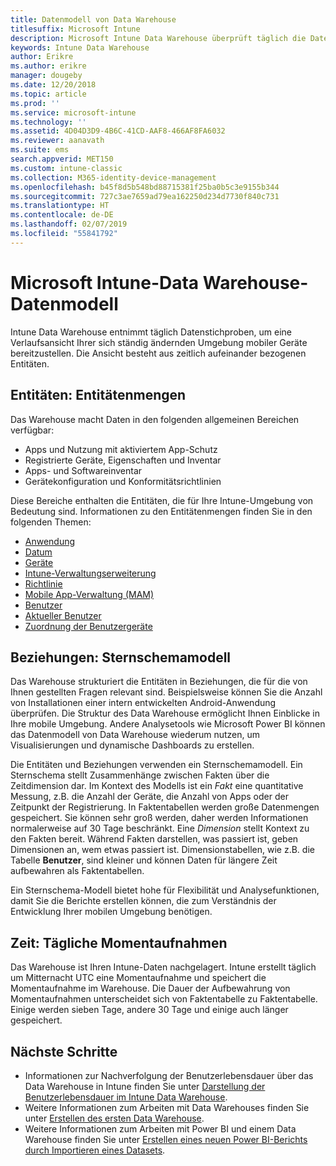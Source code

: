 ```yaml
---
title: Datenmodell von Data Warehouse
titlesuffix: Microsoft Intune
description: Microsoft Intune Data Warehouse überprüft täglich die Daten, um eine Verlaufsansicht Ihrer sich ständig ändernden mobilen Umgebung bereitzustellen.
keywords: Intune Data Warehouse
author: Erikre
ms.author: erikre
manager: dougeby
ms.date: 12/20/2018
ms.topic: article
ms.prod: ''
ms.service: microsoft-intune
ms.technology: ''
ms.assetid: 4D04D3D9-4B6C-41CD-AAF8-466AF8FA6032
ms.reviewer: aanavath
ms.suite: ems
search.appverid: MET150
ms.custom: intune-classic
ms.collection: M365-identity-device-management
ms.openlocfilehash: b45f8d5b548bd88715381f25ba0b5c3e9155b344
ms.sourcegitcommit: 727c3ae7659ad79ea162250d234d7730f840c731
ms.translationtype: HT
ms.contentlocale: de-DE
ms.lasthandoff: 02/07/2019
ms.locfileid: "55841792"
---
```

# <a name="microsoft-intune-data-warehouse-data-model"></a>Microsoft Intune-Data Warehouse-Datenmodell

Intune Data Warehouse entnimmt täglich Datenstichproben, um eine Verlaufsansicht Ihrer sich ständig ändernden Umgebung mobiler Geräte bereitzustellen. Die Ansicht besteht aus zeitlich aufeinander bezogenen Entitäten.

## <a name="entities-entity-sets"></a>Entitäten: Entitätenmengen

Das Warehouse macht Daten in den folgenden allgemeinen Bereichen verfügbar:

  -  Apps und Nutzung mit aktiviertem App-Schutz
  -  Registrierte Geräte, Eigenschaften und Inventar
  -  Apps- und Softwareinventar
  -  Gerätekonfiguration und Konformitätsrichtlinien

Diese Bereiche enthalten die Entitäten, die für Ihre Intune-Umgebung von Bedeutung sind. Informationen zu den Entitätenmengen finden Sie in den folgenden Themen:

  -  [Anwendung](reports-ref-application.md)
  -  [Datum](reports-ref-date.md)
  -  [Geräte](reports-ref-devices.md)
  -  [Intune-Verwaltungserweiterung](reports-ref-intunemanagementextension.md)
  -  [Richtlinie](reports-ref-policy.md)
  -  [Mobile App-Verwaltung (MAM)](reports-ref-mobile-app-management.md)
  -  [Benutzer](reports-ref-user.md)
  -  [Aktueller Benutzer](reports-ref-current-user.md)
  -  [Zuordnung der Benutzergeräte](reports-ref-user-device.md)

## <a name="relationships-star-schema-model"></a>Beziehungen: Sternschemamodell

Das Warehouse strukturiert die Entitäten in Beziehungen, die für die von Ihnen gestellten Fragen relevant sind. Beispielsweise können Sie die Anzahl von Installationen einer intern entwickelten Android-Anwendung überprüfen. Die Struktur des Data Warehouse ermöglicht Ihnen Einblicke in Ihre mobile Umgebung. Andere Analysetools wie Microsoft Power BI können das Datenmodell von Data Warehouse wiederum nutzen, um Visualisierungen und dynamische Dashboards zu erstellen.

Die Entitäten und Beziehungen verwenden ein Sternschemamodell. Ein Sternschema stellt Zusammenhänge zwischen Fakten über die Zeitdimension dar. Im Kontext des Modells ist ein *Fakt* eine quantitative Messung, z.B. die Anzahl der Geräte, die Anzahl von Apps oder der Zeitpunkt der Registrierung. In Faktentabellen werden große Datenmengen gespeichert. Sie können sehr groß werden, daher werden Informationen normalerweise auf 30 Tage beschränkt. Eine *Dimension* stellt Kontext zu den Fakten bereit. Während Fakten darstellen, was passiert ist, geben Dimensionen an, wem etwas passiert ist. Dimensionstabellen, wie z.B. die Tabelle **Benutzer**, sind kleiner und können Daten für längere Zeit aufbewahren als Faktentabellen. 

Ein Sternschema-Modell bietet hohe für Flexibilität und Analysefunktionen, damit Sie die Berichte erstellen können, die zum Verständnis der Entwicklung Ihrer mobilen Umgebung benötigen.

## <a name="time-daily-snapshots"></a>Zeit: Tägliche Momentaufnahmen

Das Warehouse ist Ihren Intune-Daten nachgelagert. Intune erstellt täglich um Mitternacht UTC eine Momentaufnahme und speichert die Momentaufnahme im Warehouse. Die Dauer der Aufbewahrung von Momentaufnahmen unterscheidet sich von Faktentabelle zu Faktentabelle. Einige werden sieben Tage, andere 30 Tage und einige auch länger gespeichert.

## <a name="next-steps"></a>Nächste Schritte

 - Informationen zur Nachverfolgung der Benutzerlebensdauer über das Data Warehouse in Intune finden Sie unter [Darstellung der Benutzerlebensdauer im Intune Data Warehouse](reports-ref-user-timeline.md).
 - Weitere Informationen zum Arbeiten mit Data Warehouses finden Sie unter [Erstellen des ersten Data Warehouse](https://www.codeproject.com/Articles/652108/Create-First-Data-WareHouse).
 - Weitere Informationen zum Arbeiten mit Power BI und einem Data Warehouse finden Sie unter [Erstellen eines neuen Power BI-Berichts durch Importieren eines Datasets](https://powerbi.microsoft.com/documentation/powerbi-service-create-a-new-report/). 
